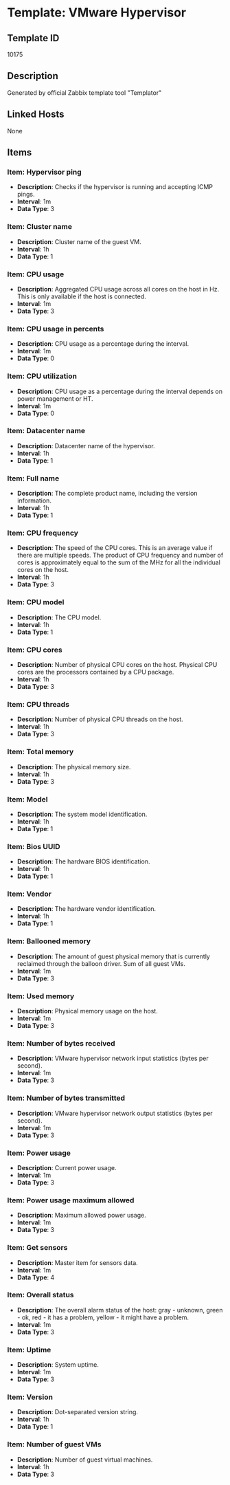 # Template: VMware Hypervisor

## Template ID
10175

## Description
Generated by official Zabbix template tool "Templator"

## Linked Hosts
None

## Items

### Item: Hypervisor ping
- **Description**: Checks if the hypervisor is running and accepting ICMP pings.
- **Interval**: 1m
- **Data Type**: 3

### Item: Cluster name
- **Description**: Cluster name of the guest VM.
- **Interval**: 1h
- **Data Type**: 1

### Item: CPU usage
- **Description**: Aggregated CPU usage across all cores on the host in Hz. This is only available if the host is connected.
- **Interval**: 1m
- **Data Type**: 3

### Item: CPU usage in percents
- **Description**: CPU usage as a percentage during the interval.
- **Interval**: 1m
- **Data Type**: 0

### Item: CPU utilization
- **Description**: CPU usage as a percentage during the interval depends on power management or HT.
- **Interval**: 1m
- **Data Type**: 0

### Item: Datacenter name
- **Description**: Datacenter name of the hypervisor.
- **Interval**: 1h
- **Data Type**: 1

### Item: Full name
- **Description**: The complete product name, including the version information.
- **Interval**: 1h
- **Data Type**: 1

### Item: CPU frequency
- **Description**: The speed of the CPU cores. This is an average value if there are multiple speeds. The product of CPU frequency and number of cores is approximately equal to the sum of the MHz for all the individual cores on the host.
- **Interval**: 1h
- **Data Type**: 3

### Item: CPU model
- **Description**: The CPU model.
- **Interval**: 1h
- **Data Type**: 1

### Item: CPU cores
- **Description**: Number of physical CPU cores on the host. Physical CPU cores are the processors contained by a CPU package.
- **Interval**: 1h
- **Data Type**: 3

### Item: CPU threads
- **Description**: Number of physical CPU threads on the host.
- **Interval**: 1h
- **Data Type**: 3

### Item: Total memory
- **Description**: The physical memory size.
- **Interval**: 1h
- **Data Type**: 3

### Item: Model
- **Description**: The system model identification.
- **Interval**: 1h
- **Data Type**: 1

### Item: Bios UUID
- **Description**: The hardware BIOS identification.
- **Interval**: 1h
- **Data Type**: 1

### Item: Vendor
- **Description**: The hardware vendor identification.
- **Interval**: 1h
- **Data Type**: 1

### Item: Ballooned memory
- **Description**: The amount of guest physical memory that is currently reclaimed through the balloon driver. Sum of all guest VMs.
- **Interval**: 1m
- **Data Type**: 3

### Item: Used memory
- **Description**: Physical memory usage on the host.
- **Interval**: 1m
- **Data Type**: 3

### Item: Number of bytes received
- **Description**: VMware hypervisor network input statistics (bytes per second).
- **Interval**: 1m
- **Data Type**: 3

### Item: Number of bytes transmitted
- **Description**: VMware hypervisor network output statistics (bytes per second).
- **Interval**: 1m
- **Data Type**: 3

### Item: Power usage
- **Description**: Current power usage.
- **Interval**: 1m
- **Data Type**: 3

### Item: Power usage maximum allowed
- **Description**: Maximum allowed power usage.
- **Interval**: 1m
- **Data Type**: 3

### Item: Get sensors
- **Description**: Master item for sensors data.
- **Interval**: 1m
- **Data Type**: 4

### Item: Overall status
- **Description**: The overall alarm status of the host: gray - unknown, green - ok, red - it has a problem, yellow - it might have a problem.
- **Interval**: 1m
- **Data Type**: 3

### Item: Uptime
- **Description**: System uptime.
- **Interval**: 1m
- **Data Type**: 3

### Item: Version
- **Description**: Dot-separated version string.
- **Interval**: 1h
- **Data Type**: 1

### Item: Number of guest VMs
- **Description**: Number of guest virtual machines.
- **Interval**: 1h
- **Data Type**: 3

